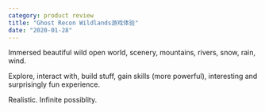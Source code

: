 ```yaml
---
category: product review
title: "Ghost Recon Wildlands游戏体验"
date: "2020-01-28"
---
```


Immersed beautiful wild open world, scenery, mountains, rivers, snow, rain, wind.

Explore, interact with, build stuff, gain skills (more powerful), interesting and surprisingly fun experience.

Realistic. Infinite possiblity.
